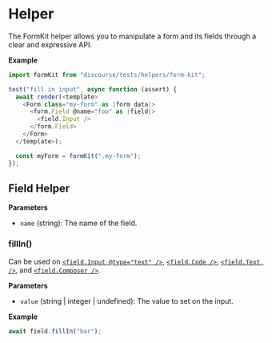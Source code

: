 # Helper

The FormKit helper allows you to manipulate a form and its fields through a clear and expressive API.

**Example**

```javascript
import formKit from "discourse/tests/helpers/form-kit";

test("fill in input", async function (assert) {
  await render(<template>
    <Form class="my-form" as |form data|>
      <form.Field @name="foo" as |field|>
        <field.Input />
      </form.Field>
    </Form>
  </template>);

  const myForm = formKit(".my-form");
});
```

## Field Helper

**Parameters**

- `name` (string): The name of the field.

### fillIn()

Can be used on [`<field.Input @type="text" />`](/docs/guides/frontend/form-kit/controls/input), [`<field.Code />`](/docs/guides/frontend/form-kit/controls/code), [`<field.Text />`](/docs/guides/frontend/form-kit/controls/text), and [`<field.Composer />`](/docs/guides/frontend/form-kit/controls/composer).

**Parameters**

- `value` (string | integer | undefined): The value to set on the input.

**Example**

```javascript
await field.fillIn("bar");
```
